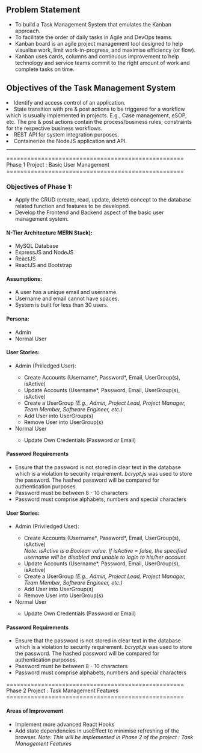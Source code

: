 <h2>Problem Statement</h2>
<ul>
  <li>To build a Task Management System that emulates the Kanban approach.</li>
  <li>To facilitate the order of daily tasks in Agile and DevOps teams.</li>
  <li>Kanban board is an agile project management tool designed to help visualise work, limit work-in-progress, and maximise efficiency (or flow).</li>
  <li>Kanban uses cards, columns and continuous improvement to help technology and service teams commit to the right amount of work and complete tasks on time.</li>
</ul>
<h2>Objectives of the Task Management System</h2>
  <li>Identify and access control of an application.</li>
  <li>State transition with pre & post actions to be triggered for a workflow which is usually implemented in projects. E.g., Case management, eSOP, etc. The pre & post actions contain the process/business rules, constraints for the respective business workflows.</li>
  <li>REST API for system integration purposes.</li>
  <li>Containerize the NodeJS application and API.</li>
<hr>
=================================================== Phase 1 Project : Basic User Management ===================================================

<h3>Objectives of Phase 1:</h3>
<ul>
  <li>Apply the CRUD (create, read, update, delete) concept to the database related function and features to be developed.</li>
  <li>Develop the Frontend and Backend aspect of the basic user management system.</li>
</ul>

<h4>N-Tier Architecture <b>MERN Stack):</b></h4>
<ul>
  <li>MySQL Database</li>
  <li>ExpressJS and NodeJS</li>
  <li>ReactJS</li>
  <li>ReactJS and Bootstrap</li>
</ul>

<h4>Assumptions:</h4>
<ul>
  <li>A user has a unique email and username.</li>
  <li>Username and email cannot have spaces.</li>
  <li>System is built for less than 30 users.</li>
</ul>

<h4>Persona:</h4>
<ul>
  <li>Admin</li>
  <li>Normal User</li>
</ul>

<h4>User Stories:</h4>
<ul>
  <li>Admin (Priiledged User):</li>
  <ul>
    <li>Create Accounts (Username*, Password*, Email, UserGroup(s), isActive)</li>
    <li>Update Accounts (Username*, Password, Email, UserGroup(s), isActive)</li>
    <li>Create a UserGroup <i>(E.g., Admin, Project Lead, Project Manager, Team Member, Software Engineer, etc.)</i></li>
    <li>Add User into UserGroup(s)</li>
    <li>Remove User into UserGroup(s)</li>
  </ul>
  <li>Normal User</li>
  <ul>
    <li>Update Own Credentials (Password or Email)</li>
  </ul>
</ul>

<h4>Password Requirements</h4>
<ul>
  <li>Ensure that the password is not stored in clear text in the database which is a violation to security requirement.
    <i>bcrypt.js</i> was used to store the password. The hashed password will be compared for authentication purposes. 
  </li>
  <li>Password must be between 8 - 10 characters</li>
  <li>Password must comprise alphabets, numbers and special characters</li>
</ul>

<h4>User Stories:</h4>
<ul>
  <li>Admin (Priviledged User):</li>
  <ul>
    <li>Create Accounts (Username*, Password*, Email, UserGroup(s), isActive)</li>
    <i>Note: isActive is a Boolean value. If isActive = false, the specified username will be disabled and unable to login to his/her account.</i>
    <li>Update Accounts (Username*, Password, Email, UserGroup(s), isActive)</li>
    <li>Create a UserGroup <i>(E.g., Admin, Project Lead, Project Manager, Team Member, Software Engineer, etc.)</i></li>
    <li>Add User into UserGroup(s)</li>
    <li>Remove User into UserGroup(s)</li>
  </ul>
  <li>Normal User</li>
  <ul>
    <li>Update Own Credentials (Password or Email)</li>
  </ul>
</ul>

<h4>Password Requirements</h4>
<ul>
  <li>Ensure that the password is not stored in clear text in the database which is a violation to security requirement.
    <i>bcrypt.js</i> was used to store the password. The hashed password will be compared for authentication purposes. 
  </li>
  <li>Password must be between 8 - 10 characters</li>
  <li>Password must comprise alphabets, numbers and special characters</li>
</ul>

=================================================== Phase 2 Project : Task Management Features ===================================================


<h4>Areas of Improvement</h4>
<ul>
  <li>Implement more advanced React Hooks</li>
  <li>Add state dependencies in useEffect to minimise refreshing of the browser.
    <i>Note: This will be implemented in Phase 2 of the project : Task Management Features</i>
  </li>
</ul>
